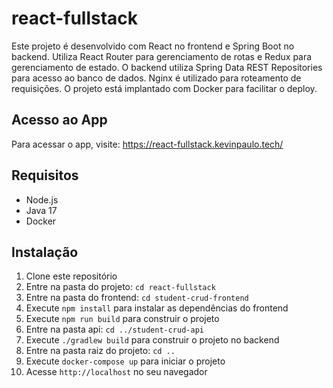 # react-fullstack

Este projeto é desenvolvido com React no frontend e Spring Boot no backend. Utiliza React Router para gerenciamento de rotas e Redux para gerenciamento de estado. O backend utiliza Spring Data REST Repositories para acesso ao banco de dados. Nginx é utilizado para roteamento de requisições. O projeto está implantado com Docker para facilitar o deploy.

## Acesso ao App

Para acessar o app, visite: <https://react-fullstack.kevinpaulo.tech/>

## Requisitos
- Node.js
- Java 17
- Docker

## Instalação

1. Clone este repositório
2. Entre na pasta do projeto: `cd react-fullstack`
3. Entre na pasta do frontend: `cd student-crud-frontend`
4. Execute `npm install` para instalar as dependências do frontend
5. Execute `npm run build` para construir o projeto
6. Entre na pasta api: `cd ../student-crud-api`
7. Execute `./gradlew build` para construir o projeto no backend
8. Entre na pasta raiz do projeto: `cd ..`
9. Execute `docker-compose up` para iniciar o projeto
10. Acesse `http://localhost` no seu navegador

